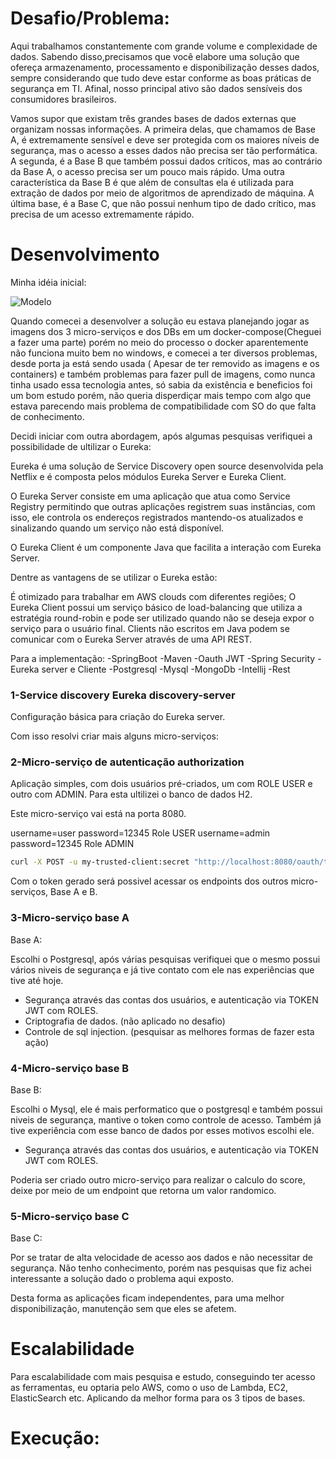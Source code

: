 # Desafio/Problema:
Aqui trabalhamos constantemente com grande volume e complexidade de dados. Sabendo disso,precisamos que você elabore uma solução que ofereça armazenamento, processamento e disponibilização desses dados, sempre considerando que tudo deve estar conforme as boas práticas de segurança em TI. Afinal, nosso principal ativo são dados sensíveis dos consumidores brasileiros.

Vamos supor que existam três grandes bases de dados externas que organizam nossas informações. A primeira delas, que chamamos de Base A, é extremamente sensível e deve ser protegida com os maiores níveis de segurança, mas o acesso a esses dados não precisa ser tão performática. A segunda, é a Base B que também possui dados críticos, mas ao contrário da Base A, o acesso precisa ser um pouco mais rápido. Uma outra característica da Base B é que além de consultas ela é utilizada para extração de dados por meio de algoritmos de aprendizado de máquina. A última base, é a Base C, que não possui nenhum tipo de dado crítico, mas precisa de um acesso extremamente rápido.

# Desenvolvimento

Minha idéia inicial:

<img src="https://github.com/LuanMaia123/desafio/blob/master/8721%20%5BConvertido%5D-01.jpg" alt="Modelo" style="max-width:100%;">

Quando comecei a desenvolver a solução eu estava planejando jogar as imagens dos 3 micro-serviços e dos DBs em um docker-compose(Cheguei a fazer uma parte) porém no meio do processo o docker aparentemente não funciona muito bem no windows, e comecei a ter diversos problemas, desde porta ja está sendo usada ( Apesar de ter removido as imagens e os containers) e também problemas para fazer pull de imagens, como nunca tinha usado essa tecnologia antes, só sabia da existência e beneficios foi um bom estudo porém, não queria disperdiçar mais tempo com algo que estava parecendo mais problema de compatibilidade com SO do que falta de conhecimento.

Decidi iniciar com outra abordagem, após algumas pesquisas verifiquei a possibilidade de ultilizar o Eureka:

Eureka é uma solução de Service Discovery open source desenvolvida pela Netflix e é composta pelos módulos Eureka Server e Eureka Client.   

O Eureka Server consiste em uma aplicação que atua como Service Registry permitindo que outras aplicações registrem suas instâncias, com isso,  ele controla os endereços registrados mantendo-os atualizados e sinalizando quando um serviço não está disponível.

O Eureka Client é um componente Java que facilita a interação com Eureka Server.

Dentre as vantagens de se utilizar o Eureka estão: 

É otimizado para trabalhar em AWS clouds com diferentes regiões;
O Eureka Client possui um serviço básico de load-balancing que utiliza a estratégia round-robin e pode ser utilizado quando não se deseja expor o serviço para o usuário final.
Clients não escritos em Java podem se comunicar com o Eureka Server através de uma API REST.

Para a implementação:
-SpringBoot
-Maven
-Oauth JWT
-Spring Security
-Eureka server e Cliente
-Postgresql
-Mysql
-MongoDb
-Intellij
-Rest

### 1-Service discovery Eureka discovery-server
Configuração básica para criação do Eureka server.

Com isso resolvi criar mais alguns micro-serviços:

### 2-Micro-serviço de autenticação  authorization
Aplicação simples, com dois usuários pré-criados, um com ROLE USER e outro com ADMIN. Para esta ultilizei o banco de dados H2.

Este micro-serviço vai está na porta 8080.

username=user password=12345 Role USER
username=admin password=12345 Role ADMIN

```bash
curl -X POST -u my-trusted-client:secret "http://localhost:8080/oauth/token?grant_type=password&username=user&password=12345"
```
Com o token gerado será possivel acessar os endpoints dos outros micro-serviços, Base A e B.

### 3-Micro-serviço base A
Base A:

Escolhi o Postgresql, após várias pesquisas verifiquei que o mesmo possui vários niveis de segurança e já tive contato com ele nas experiências que tive até hoje.

- Segurança através das contas dos usuários, e autenticação via TOKEN JWT com ROLES.
- Criptografia de dados. (não aplicado no desafio)
- Controle de sql injection. (pesquisar as melhores formas de fazer esta ação)

### 4-Micro-serviço base B

Base B:

Escolhi o Mysql, ele é mais performatico que o postgresql e também possui niveis de segurança, mantive o token como controle de acesso. Também já tive experiência com esse banco de dados por esses motivos escolhi ele.

- Segurança através das contas dos usuários, e autenticação via TOKEN JWT com ROLES.

Poderia ser criado outro micro-serviço para realizar o calculo do score, deixe por meio de um endpoint que retorna um valor randomico.

### 5-Micro-serviço base C

Base C:

Por se tratar de alta velocidade de acesso aos dados e não necessitar de segurança. Não tenho conhecimento, porém nas pesquisas que fiz achei interessante a solução dado o problema aqui exposto.


Desta forma as aplicações ficam independentes, para uma melhor disponibilização, manutenção sem que eles se afetem.

# Escalabilidade

Para escalabilidade com mais pesquisa e estudo, conseguindo ter acesso as ferramentas, eu optaria pelo AWS, como o uso de Lambda, EC2, ElasticSearch etc. Aplicando da melhor forma para os 3 tipos de bases.



# Execução:

